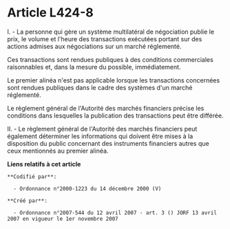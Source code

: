 # Article L424-8

I. - La personne qui gère un système multilatéral de négociation publie le prix, le volume et l'heure des transactions
exécutées portant sur des actions admises aux négociations sur un marché réglementé.

Ces transactions sont rendues publiques à des conditions commerciales raisonnables et, dans la mesure du possible,
immédiatement.

Le premier alinéa n'est pas applicable lorsque les transactions concernées sont rendues publiques dans le cadre des systèmes
d'un marché réglementé.

Le règlement général de l'Autorité des marchés financiers précise les conditions dans lesquelles la publication des
transactions peut être différée.

II. - Le règlement général de l'Autorité des marchés financiers peut également déterminer les informations qui doivent être
mises à la disposition du public concernant des instruments financiers autres que ceux mentionnés au premier alinéa.

**Liens relatifs à cet article**

	**Codifié par**:

	  - Ordonnance n°2000-1223 du 14 décembre 2000 (V)

	**Créé par**:

	  - Ordonnance n°2007-544 du 12 avril 2007 - art. 3 () JORF 13 avril 2007 en vigueur le 1er novembre 2007
